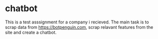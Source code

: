 # chatbot
This is a test asssignment for a company i recieved.
The main task is to scrap data from  https://botpenguin.com, scrap relavant features from the site and create a chatbot.
